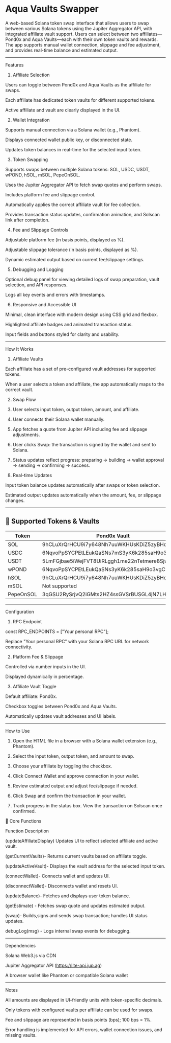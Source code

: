 # Aqua Vaults Swapper

A web-based Solana token swap interface that allows users to swap between various Solana tokens using the Jupiter Aggregator API, with integrated affiliate vault support. Users can select between two affiliates—Pond0x and Aqua Vaults—each with their own token vaults and rewards. The app supports manual wallet connection, slippage and fee adjustment, and provides real-time balance and estimated output.


---

Features

1. Affiliate Selection

Users can toggle between Pond0x and Aqua Vaults as the affiliate for swaps.

Each affiliate has dedicated token vaults for different supported tokens.

Active affiliate and vault are clearly displayed in the UI.



2. Wallet Integration

Supports manual connection via a Solana wallet (e.g., Phantom).

Displays connected wallet public key, or disconnected state.

Updates token balances in real-time for the selected input token.



3. Token Swapping

Supports swaps between multiple Solana tokens:
SOL, USDC, USDT, wPOND, hSOL, mSOL, PepeOnSOL.

Uses the Jupiter Aggregator API to fetch swap quotes and perform swaps.

Includes platform fee and slippage control.

Automatically applies the correct affiliate vault for fee collection.

Provides transaction status updates, confirmation animation, and Solscan link after completion.



4. Fee and Slippage Controls

Adjustable platform fee (in basis points, displayed as %).

Adjustable slippage tolerance (in basis points, displayed as %).

Dynamic estimated output based on current fee/slippage settings.



5. Debugging and Logging

Optional debug panel for viewing detailed logs of swap preparation, vault selection, and API responses.

Logs all key events and errors with timestamps.



6. Responsive and Accessible UI

Minimal, clean interface with modern design using CSS grid and flexbox.

Highlighted affiliate badges and animated transaction status.

Input fields and buttons styled for clarity and usability.





---

How It Works

1. Affiliate Vaults

Each affiliate has a set of pre-configured vault addresses for supported tokens.

When a user selects a token and affiliate, the app automatically maps to the correct vault.



2. Swap Flow

1. User selects input token, output token, amount, and affiliate.


2. User connects their Solana wallet manually.


3. App fetches a quote from Jupiter API including fee and slippage adjustments.


4. User clicks Swap: the transaction is signed by the wallet and sent to Solana.


5. Status updates reflect progress: preparing → building → wallet approval → sending → confirming → success.




3. Real-time Updates

Input token balance updates automatically after swaps or token selection.

Estimated output updates automatically when the amount, fee, or slippage changes.





---

## 🔹 Supported Tokens & Vaults

| Token        | Pond0x Vault                        | Aqua Vaults Vault                       |
|--------------|------------------------------------|----------------------------------------|
| SOL          | 9hCLuXrQrHCU9i7y648Nh7uuWKHUsKDiZ5zyBHdZPWtG | 2qcR7nCVRmpxHCYTdQ6G1DjNcDzgEq9eQ1ZrxcmjeVy9 |
| USDC         | 6NqvoPpSYCPEtLEukQaSNs7mS3yK6k285saH9o3vgC96 | 4en3gmtiPtmiHCi5mwT1TrATj4jNe7woJPZLQaWv6Ezu |
| USDT         | 5LmFGjbae5iWejFVT8UiRLggh1me22nTetmere8SjwKy | 5wV1qSp8n9z5DEGHV6JJoEoxdYeBrnVCtP9LbD4Vwx7D |
| wPOND        | 6NqvoPpSYCPEtLEukQaSNs3yK6k285saH9o3vgC96 | E4s4KzRBvYQxpFR1L7z7cLDtT814i7bqWFSGgqCDBCn9 |
| hSOL         | 9hCLuXrQrHCU9i7y648Nh7uuWKHUsKDiZ5zyBHdZPWtG | 54GcC3SjZzavvVJ5ipFfCvQHNnpPRsJLXUdfxNmeJHHm |
| mSOL         | Not supported                       | 49URcyxPiaKRgoEAWfDtJHGWcZus3SVkF39b9Szf3XqC |
| PepeOnSOL    | 3qGSU2RySrjvQ2iGMts2HZ4ssGVSrBUSGL4jN7LHGhgo | Ff7tzrabm8sxHbL4cTmBDby2EQvvtab6NTh56R69u6KS |

---

Configuration

1. RPC Endpoint

const RPC_ENDPOINTS = ["Your personal RPC"];

Replace "Your personal RPC" with your Solana RPC URL for network connectivity.


2. Platform Fee & Slippage

Controlled via number inputs in the UI.

Displayed dynamically in percentage.



3. Affiliate Vault Toggle

Default affiliate: Pond0x.

Checkbox toggles between Pond0x and Aqua Vaults.

Automatically updates vault addresses and UI labels.





---

How to Use

1. Open the HTML file in a browser with a Solana wallet extension (e.g., Phantom).


2. Select the input token, output token, and amount to swap.


3. Choose your affiliate by toggling the checkbox.


4. Click Connect Wallet and approve connection in your wallet.


5. Review estimated output and adjust fee/slippage if needed.


6. Click Swap and confirm the transaction in your wallet.


7. Track progress in the status box. View the transaction on Solscan once confirmed.




🔹 Core Functions

Function	Description

(updateAffiliateDisplay)	Updates UI to reflect selected affiliate and active vault.

(getCurrentVaults)- Returns current vaults based on affiliate toggle.

(updateActiveVault)-	Displays the vault address for the selected input token.

(connectWallet)- Connects wallet and updates UI.

(disconnectWallet)- Disconnects wallet and resets UI.

(updateBalance)- Fetches and displays user token balance.

(getEstimate)	- Fetches swap quote and updates estimated output.

(swap)- Builds,signs and sends swap transaction; handles UI status updates.

debugLog(msg)	- Logs internal swap events for debugging.



---

Dependencies

Solana Web3.js via CDN

Jupiter Aggregator API (https://lite-api.jup.ag)

A browser wallet like Phantom or compatible Solana wallet



---

Notes

All amounts are displayed in UI-friendly units with token-specific decimals.

Only tokens with configured vaults per affiliate can be used for swaps.

Fee and slippage are represented in basis points (bps); 100 bps = 1%.

Error handling is implemented for API errors, wallet connection issues, and missing vaults.